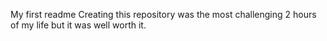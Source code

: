 My first readme
Creating this repository was the most challenging 2 hours of my life but it was well worth it.
